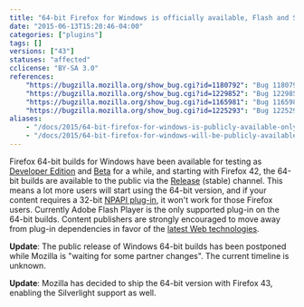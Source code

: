```yaml
---
title: "64-bit Firefox for Windows is officially available, Flash and Silverlight are the only supported plug-ins"
date: "2015-06-13T15:20:46-04:00"
categories: ["plugins"]
tags: []
versions: ["43"]
statuses: "affected"
cclicense: "BY-SA 3.0"
references:
    "https://bugzilla.mozilla.org/show_bug.cgi?id=1180792": "Bug 1180792 - enable 64-bit windows builds on release channel"
    "https://bugzilla.mozilla.org/show_bug.cgi?id=1229852": "Bug 1229852 - Add Firefox Win64 download to /firefox/all/"
    "https://bugzilla.mozilla.org/show_bug.cgi?id=1165981": "Bug 1165981 - Whitelist Flash for NPAPI on 64 bit Firefox on Win64"
    "https://bugzilla.mozilla.org/show_bug.cgi?id=1225293": "Bug 1225293 - Support Silverlight for Win64 Firefox"
aliases:
    - "/docs/2015/64-bit-firefox-for-windows-is-publicly-available-only-flash-is-supported/"
    - "/docs/2015/64-bit-firefox-for-windows-will-be-publicly-available-flash-is-only-supported-plug-in/"
---
```

Firefox 64-bit builds for Windows have been available for testing as [Developer Edition](https://www.mozilla.org/en-US/firefox/developer/all/) and [Beta](https://www.mozilla.org/en-US/firefox/beta/all/) for a while, and starting with Firefox 42, the 64-bit builds are available to the public via the [Release](https://www.mozilla.org/en-US/firefox/all/) (stable) channel. This means a lot more users will start using the 64-bit version, and if your content requires a 32-bit [NPAPI plug-in](https://developer.mozilla.org/en-US/Add-ons/Plugins), it won't work for those Firefox users. Currently Adobe Flash Player is the only supported plug-in on the 64-bit builds. Content publishers are strongly encouraged to move away from plug-in dependencies in favor of the [latest Web technologies](https://developer.mozilla.org/en-US/docs/Web).

**Update**: The public release of Windows 64-bit builds has been postponed while Mozilla is "waiting for some partner changes". The current timeline is unknown.

**Update**: Mozilla has decided to ship the 64-bit version with Firefox 43, enabling the Silverlight support as well.
